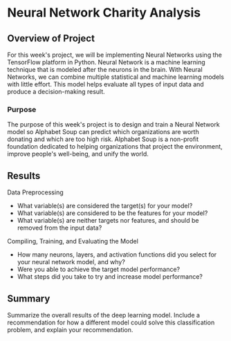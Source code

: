 # Neural Network Charity Analysis

## Overview of Project
For this week's project, we will be implementing Neural Networks using the TensorFlow platform in Python. Neural Network is a machine learning technique that is modeled after the neurons in the brain. With Neural Networks, we can combine multiple statistical and machine learning models with little effort. This model helps evaluate all types of input data and produce a decision-making result.

### Purpose
The purpose of this week's project is to design and train a Neural Network model so Alphabet Soup can predict which organizations are worth donating and which are too high risk. Alphabet Soup is a non-profit foundation dedicated to helping organizations that project the environment, improve people's well-being, and unify the world. 

## Results

Data Preprocessing
- What variable(s) are considered the target(s) for your model?
- What variable(s) are considered to be the features for your model?
- What variable(s) are neither targets nor features, and should be removed from the input data?

Compiling, Training, and Evaluating the Model
- How many neurons, layers, and activation functions did you select for your neural network model, and why?
- Were you able to achieve the target model performance?
- What steps did you take to try and increase model performance?

## Summary

Summarize the overall results of the deep learning model. Include a recommendation for how a different model could solve this classification problem, and explain your recommendation.